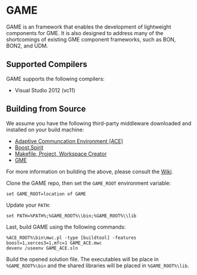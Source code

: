 GAME
====

GAME is an framework that enables the development of lightweight components
for GME. It is also designed to address many of the shortcomings of existing 
GME component frameworks, such as BON, BON2, and UDM.

Supported Compilers
---------------------

GAME supports the following compilers:

 * Visual Studio 2012 (vc11)

Building from Source
---------------------

We assume you have the following third-party middleware downloaded
and installed on your build machine:

 * [Adaptive Communcation Environment (ACE)](http://www.dre.vanderbilt.edu/ACE)
 * [Boost.Spirit](http://boost-spirit.com/home/)
 * [Makefile, Project, Workspace Creator](http://www.ociweb.com/products/mpc)
 * [GME](https://forge.isis.vanderbilt.edu/gme)

For more information on building the above, please consult the [Wiki](../../wiki/Building-Required-Middleware).

Clone the GAME repo, then set the ```GAME_ROOT```  environment variable:

    set GAME_ROOT=location of GAME
    
Update your ```PATH```:

    set PATH=%PATH%;%GAME_ROOT%\\bin;%GAME_ROOT%\\lib
    
Last, build GAME using the following commands:

    %ACE_ROOT%\bin\mwc.pl -type [buildtool] -features boost=1,xerces3=1,mfc=1 GAME_ACE.mwc 
    devenv /useenv GAME_ACE.sln
    
Build the opened solution file. The executables will be place in ```%GAME_ROOT%\bin``` and the shared 
libraries will be placed in ```%GAME_ROOT%\lib```.
